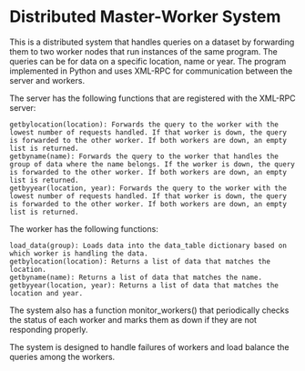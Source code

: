 # Distributed Master-Worker System

This is a distributed system that handles queries on a dataset by forwarding them to two worker nodes that run instances of the same program. 
The queries can be for data on a specific location, name or year. 
The program implemented in Python and uses XML-RPC for communication between the server and workers.

The server has the following functions that are registered with the XML-RPC server:

    getbylocation(location): Forwards the query to the worker with the lowest number of requests handled. If that worker is down, the query is forwarded to the other worker. If both workers are down, an empty list is returned.
    getbyname(name): Forwards the query to the worker that handles the group of data where the name belongs. If the worker is down, the query is forwarded to the other worker. If both workers are down, an empty list is returned.
    getbyyear(location, year): Forwards the query to the worker with the lowest number of requests handled. If that worker is down, the query is forwarded to the other worker. If both workers are down, an empty list is returned.

The worker has the following functions:

    load_data(group): Loads data into the data_table dictionary based on which worker is handling the data.
    getbylocation(location): Returns a list of data that matches the location.
    getbyname(name): Returns a list of data that matches the name.
    getbyyear(location, year): Returns a list of data that matches the location and year.

The system also has a function monitor_workers() that periodically checks the status of each worker and marks them as down if they are not responding properly.

The system is designed to handle failures of workers and load balance the queries among the workers.
